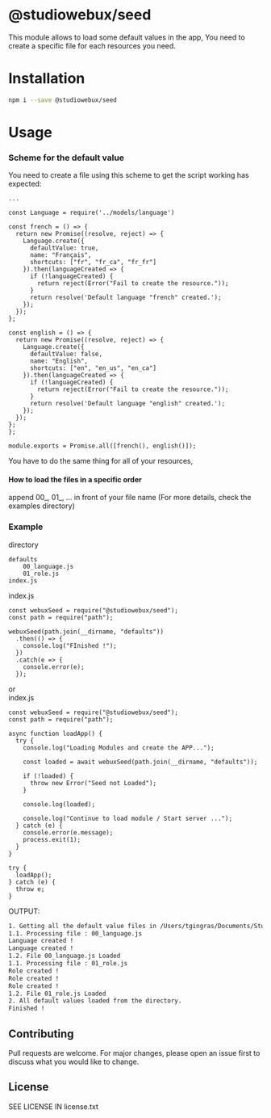 # @studiowebux/seed

This module allows to load some default values in the app,
You need to create a specific file for each resources you need.

# Installation

```bash
npm i --save @studiowebux/seed
```

# Usage

### Scheme for the default value
You need to create a file using this scheme to get the script working has expected:  

```
...

const Language = require('../models/language')

const french = () => {
  return new Promise((resolve, reject) => {
    Language.create({
      defaultValue: true,
      name: "Français",
      shortcuts: ["fr", "fr_ca", "fr_fr"]
    }).then(languageCreated => {
      if (!languageCreated) {
        return reject(Error("Fail to create the resource."));
      }
      return resolve('Default language "french" created.');
    });
  });
};

const english = () => {
  return new Promise((resolve, reject) => {
    Language.create({
      defaultValue: false,
      name: "English",
      shortcuts: ["en", "en_us", "en_ca"]
    }).then(languageCreated => {
      if (!languageCreated) {
        return reject(Error("Fail to create the resource."));
      }
      return resolve('Default language "english" created.');
    });
  });
};
};

module.exports = Promise.all([french(), english()]);
```

You have to do the same thing for all of your resources,  

#### How to load the files in a specific order
append 00_, 01_, ... in front of your file name (For more details, check the examples directory)  


### Example

directory  
```
defaults
    00_language.js
    01_role.js
index.js
```

index.js  
```
const webuxSeed = require("@studiowebux/seed");
const path = require("path");

webuxSeed(path.join(__dirname, "defaults"))
  .then(() => {
    console.log("FInished !");
  })
  .catch(e => {
    console.error(e);
  });

```

or  
index.js  
```
const webuxSeed = require("@studiowebux/seed");
const path = require("path");

async function loadApp() {
  try {
    console.log("Loading Modules and create the APP...");

    const loaded = await webuxSeed(path.join(__dirname, "defaults"));

    if (!loaded) {
      throw new Error("Seed not Loaded");
    }

    console.log(loaded);

    console.log("Continue to load module / Start server ...");
  } catch (e) {
    console.error(e.message);
    process.exit(1);
  }
}

try {
  loadApp();
} catch (e) {
  throw e;
}

```

OUTPUT:  
```bash
1. Getting all the default value files in /Users/tgingras/Documents/Studiowebux/webux-seed/examples/defaults.
1.1. Processing file : 00_language.js
Language created !
Language created !
1.2. File 00_language.js Loaded
1.1. Processing file : 01_role.js
Role created !
Role created !
Role created !
1.2. File 01_role.js Loaded
2. All default values loaded from the directory.
Finished !
```

## Contributing

Pull requests are welcome. For major changes, please open an issue first to discuss what you would like to change.

## License
SEE LICENSE IN license.txt